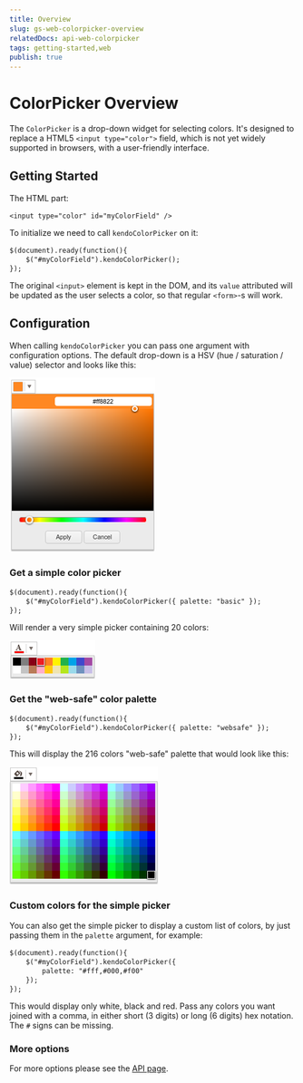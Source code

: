 ```yaml
---
title: Overview
slug: gs-web-colorpicker-overview
relatedDocs: api-web-colorpicker
tags: getting-started,web
publish: true
---
```


# ColorPicker Overview

The `ColorPicker` is a drop-down widget for selecting colors.  It's
designed to replace a HTML5 `<input type="color">` field, which is not
yet widely supported in browsers, with a user-friendly interface.

## Getting Started

The HTML part:

    <input type="color" id="myColorField" />

To initialize we need to call `kendoColorPicker` on it:

    $(document).ready(function(){
        $("#myColorField").kendoColorPicker();
    });

The original `<input>` element is kept in the DOM, and its `value`
attributed will be updated as the user selects a color, so that
regular `<form>`-s will work.

## Configuration

When calling `kendoColorPicker` you can pass one argument with
configuration options.  The default drop-down is a HSV (hue /
saturation / value) selector and looks like this:

![HSV picker](/getting-started/web/colorpicker/hsv-dropdown.png)

### Get a simple color picker

    $(document).ready(function(){
        $("#myColorField").kendoColorPicker({ palette: "basic" });
    });

Will render a very simple picker containing 20 colors:

![Simple picker with basic palette](/getting-started/web/colorpicker/simple-basic.png)

### Get the "web-safe" color palette

    $(document).ready(function(){
        $("#myColorField").kendoColorPicker({ palette: "websafe" });
    });

This will display the 216 colors "web-safe" palette that would look
like this:

![Simple picker with web-safe palette](/getting-started/web/colorpicker/simple-web.png)

### Custom colors for the simple picker

You can also get the simple picker to display a custom list of colors,
by just passing them in the `palette` argument, for example:

    $(document).ready(function(){
        $("#myColorField").kendoColorPicker({
            palette: "#fff,#000,#f00"
        });
    });

This would display only white, black and red.  Pass any colors you
want joined with a comma, in either short (3 digits) or long (6
digits) hex notation.  The `#` signs can be missing.

### More options

For more options please see the [API page](../../../api/web/color).
